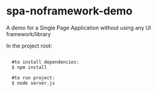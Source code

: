 # spa-noframework-demo
A demo for a Single Page Application without using any UI framework/library

In the project root:
```

  #to install dependencies:
  $ npm install

  #to run project:
  $ node server.js

```
